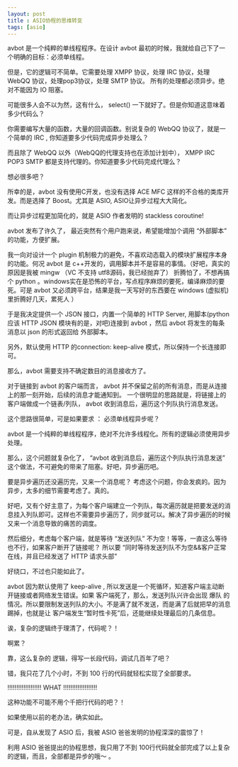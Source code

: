 ```yaml
---
layout: post
title : ASIO协程的思维转变
tags: [asio]
---
```


avbot 是一个纯粹的单线程程序。在设计 avbot 最初的时候，我就给自己下了一个明确的目标：必须单线程。

但是，它的逻辑可不简单。它需要处理 XMPP 协议，处理 IRC 协议，处理 WebQQ 协议，处理pop3协议，处理 SMTP 协议。
所有的处理都必须异步。绝对不能因为 IO 阻塞。

可能很多人会不以为然，这有什么， select() 一下就好了。但是你知道这意味着多少代码么？

你需要编写大量的函数，大量的回调函数。别说复杂的 WebQQ 协议了，就是一个简单的 IRC , 你知道要多少代码完成异步处理么？

而且除了 WebQQ 以外（WebQQ的代理支持也在添加计划中）， XMPP IRC POP3 SMTP 都是支持代理的。你知道要多少代码完成代理么？

想必很多吧？

所幸的是，avbot 没有使用C开发，也没有选择 ACE MFC 这样的不合格的类库开发。而是选择了 Boost。尤其是 ASIO, ASIO让异步过程大大简化。

而让异步过程更加简化的，就是 ASIO 作者发明的 stackless coroutine!


avbot 发布了许久了， 最近突然有个用户跑来说，希望能增加个调用 “外部脚本” 的功能，方便扩展。

我一向对设计一个 plugin 机制极力的避免，不喜欢动态载入的模块扩展程序本身的功能。何况 avbot 是 c++开发的，调用脚本并不是容易的事情。（好吧，真实的原因是我被 mingw （VC 不支持 utf8源码，我已经抛弃了） 折腾怕了，不想再搞个 python 。windows实在是恐怖的平台，写点程序麻烦的要死，编译麻烦的要死。可是 avbot 又必须跨平台，结果是我一天写好的东西要在 windows (虚拟机) 里折腾好几天，累死人 ）

于是我决定提供一个  JSON 接口，内置一个简单的 HTTP Server, 用脚本(python应该 HTTP JSON 模块有的是，对吧)连接到 avbot ，然后 avbot 将发生的每条消息以 json 的形式返回给 外部脚本。

另外，默认使用 HTTP 的connection: keep-alive 模式，所以保持一个长连接即可。

那么，avbot 需要支持不确定数目的消息接收方了。

对于链接到 avbot 的客户端而言， avbot 并不保留之前的所有消息，而是从连接上的那一刻开始，后续的消息才能通知到。
一个很明显的思路就是，将链接上的客户端做成一个链表/列队， avbot 收到消息后，遍历这个列队执行消息发送。

这个思路很简单，可是如果要求 ： 必须单线程异步呢？

avbot 是一个纯粹的单线程程序，绝对不允许多线程化。所有的逻辑必须使用异步处理。

那么，这个问题就复杂化了， “avbot 收到消息后，遍历这个列队执行消息发送” 这个做法，不可避免的带来了阻塞。好吧，异步遍历吧。

要是异步遍历还没遍历完，又来一个消息呢？ 考虑这个问题，你会发疯的。因为异步，太多的细节需要考虑了。真的。

好吧，又有个好主意了，为每个客户端建立一个列队，每次遍历就是把要发送的消息挂入列队即可。这样也不需要异步遍历了，同步就可以。解决了异步遍历的时候又来一个消息导致的痛苦的调度。

然后细分，考虑每个客户端，就是等待 “发送列队” 不为空！等等，一直这么等待也不行，如果客户断开了链接呢？ 所以要 “同时等待发送列队不为空&&客户正常在线，并且已经发送了 HTTP 请求头部”

好绕口，不过也只能如此了。

avbot 因为默认使用了 keep-alive , 所以发送是一个死循环，知道客户端主动断开链接或者网络发生错误。如果 客户端死了，那么，发送列队兴许会出现 爆队 的情况。所以要限制发送列队的大小。不是满了就不发送，而是满了后就把早的消息踢掉，也就是让 客户端发生“暂时性卡死”后，还能继续处理最后的几条信息。

诶，复杂的逻辑终于理清了，代码呢？！

啊累？

靠，这么复杂的 逻辑，得写一长段代码，调试几百年了吧？


错，我只花了几个小时，不到 100 行的代码就轻松实现了全部要求。


!!!!!!!!!!!!!!!!!!! WHAT !!!!!!!!!!!!!!!!!!!

这种功能不可能不用个千把行代码的吧？！

如果使用以前的老办法，确实如此。

可是，自从发现了 ASIO 后，我被 ASIO 爸爸发明的协程深深的震惊了！

利用 ASIO 爸爸提出的协程思想，我只用了不到 100行代码就全部完成了以上复杂的逻辑，而且，全部都是异步的哦～ 。

